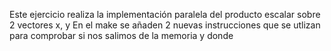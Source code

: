 Este ejercicio realiza la implementación paralela del producto escalar sobre 2 vectores x, y 
En el make se añaden 2 nuevas instrucciones que se utlizan para comprobar si nos salimos de la memoria y donde 
